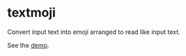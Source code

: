 # textmoji

Convert input text into emoji arranged to read like input text.

See the [demo](https://temoto-kun.github.io/textmoji).
